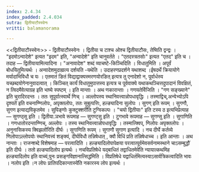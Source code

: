 ```yaml
---
index: 2.4.34
index_padded: 2.4.034
sutra: द्वितीयाटौस्स्वेनः
vritti: balamanorama

---
```

<<द्वितीयाटौस्स्वेनः>> - द्वितीयाटौस्स्वेनः । द्वितीया च टाश्च ओश्च द्वितीयाटौसः, तेष्विति द्वन्द्वः । "इदमोऽन्वादेशे" इत्यत "इदम" इति, "अन्वादेशे" इति चानुवर्तते । "एतदस्त्रतसोः" इत्यत "एतद" इति च । तदाह — द्वितीयायामित्यादिना । "अनावादेश" शब्दं व्याचष्टे-किञ्चिदिति । विधातुमिति । अपूर्वं बोधयितुमित्यर्थः । अन्वादेशमुदाह्मत्य दर्शयति -यथेति । उदाहरणप्रदर्शने यथाशब्द ।ईषदर्थे क्रियायोगे मर्यादाभिविधौ च यः । एतमातं ङितं विद्याद्वाक्यस्मरणयोरङित् इत्यत्र तु एनादेशो न, पूर्वार्धस्य यच्छब्दयोगेनानुवादत्वात् । किञ्चित् कार्यं विधातुमुपात्तस्य इत्यत्र च पूर्ववाक्ये यथाकथञ्चित्तदुपादानं विवक्षितं, न त्विदमैवेत्याग्रह इति भाष्ये स्पष्टम् । इति मान्ताः । अथ णकारान्ताः । गणयतेर्विजिति । "गण सङ्ख्याने" इति चुरादिरदन्तः । ततः सुपूर्वात्स्वार्थे णिच् । अल्लोपस्य स्थानिवत्त्वान्नोपधावृद्धिः । तस्माद्विच्,अन्येभ्योऽपि दृश्यते॑ इति वचनाण्णिलोपः, अपृक्तलोपः, ततः सुबुत्पत्तिः, हल्ङ्यादिना सुलोपः । सुगण् इति रूपम् । सुगणौ, सुगण इत्याद्यविकृतमेव । सुपिङ्णोः कुक्टुक्शरी॑ति टुग्विकल्पः । "चयो द्वितीयाः" इति टस्य ठ इत्यभिप्रेत्याह — सुगण्ठ्सु इति । द्वितीया.ञभावे रूपमाह — सुगण्ट्सु इति । टुगभावे रूपमाह — सुगण्सु इति । सुगाणिति । गणधातोरदन्ताण्णिच्, अल्लोपः । तस्य स्थानिवत्त्वान्नोपधावृद्धिः । तस्मात्क्विप्, णिलोपः अपृक्तलोपः ।अनुनासिकस्य क्विझलो॑रिति दीर्घः । सुगाणिति रूपम् । सुगाणौ सुगाण इत्यादि । नच दीर्घे कर्तव्ये णिलोपाऽल्लोपयोः स्थानिवत्त्वं शङ्क्यं, दीर्घविधौ तन्निषेधात् , क्वौ विधिं प्रति तन्निषेधाच्च । इति आन्ताः । अथ नान्ताः । राजन्शब्दे विशेषमाह — परत्वादिति । हल्ङ्यादिलोपापेक्षया परत्वात्पूर्वमेवसर्वनामस्थाने चाऽसम्बुद्धौ॑ इति दीर्घः । ततो हल्ङ्यादिलोप इत्यर्थः । नचविप्रतिषेधे यद्बाधितं तद्वाधितमेवे॑ति न्यायात्कथमिह हल्ङ्यादिलोप इति वाच्यं,पुनः प्रसङ्गविज्ञानात्सिद्ध॑मिति । विप्रतिषेधे यद्वाधितं॑मित्यस्याऽसार्वत्रिकत्वादिति भावः । नलोप इति ।न लोपः प्रातिपदिकान्तास्ये॑ति नकारस्य लोप इत्यर्थः ।